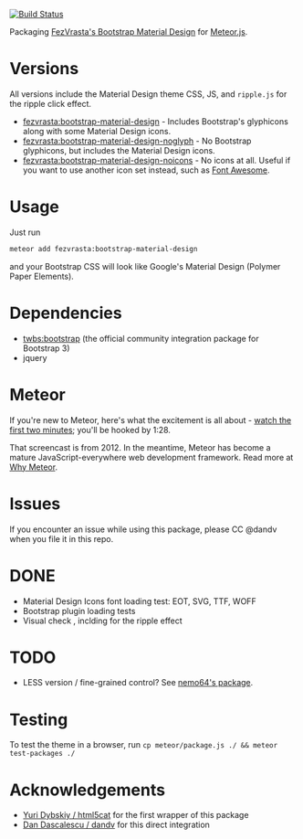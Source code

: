 [![Build Status](https://travis-ci.org/MeteorPackaging/hammer.js.svg?branch=master)](https://travis-ci.org/MeteorPackaging/hammer.js)

Packaging [FezVrasta's Bootstrap Material Design](https://github.com/FezVrasta/bootstrap-material-design)
for [Meteor.js](http://meteor.com).


# Versions

All versions include the Material Design theme CSS, JS, and `ripple.js` for the ripple click effect.

* [fezvrasta:bootstrap-material-design](https://atmospherejs.com/fezvrasta/bootstrap-material-design) - Includes Bootstrap's glyphicons along with some Material Design icons.
* [fezvrasta:bootstrap-material-design-noglyph](https://atmospherejs.com/fezvrasta/bootstrap-material-design-noglyph) - No Bootstrap glyphicons, but includes the Material Design icons.
* [fezvrasta:bootstrap-material-design-noicons](https://atmospherejs.com/fezvrasta/bootstrap-material-design-noicons) - No icons at all. Useful if you want to use another icon set instead, such as [Font Awesome](https://atmospherejs.com/fortawesome/fontawesome).


# Usage

Just run


```sh
meteor add fezvrasta:bootstrap-material-design
```

and your Bootstrap CSS will look like Google's Material Design (Polymer Paper Elements).


# Dependencies

* [twbs:bootstrap](https://atmospherejs.com/twbs/bootstrap) (the official community integration package for Bootstrap 3)
* jquery


# Meteor

If you're new to Meteor, here's what the excitement is all about -
[watch the first two minutes](https://www.youtube.com/watch?v=fsi0aJ9yr2o); you'll be hooked by 1:28.

That screencast is from 2012. In the meantime, Meteor has become a mature JavaScript-everywhere web
development framework. Read more at [Why Meteor](http://www.meteorpedia.com/read/Why_Meteor).


# Issues

If you encounter an issue while using this package, please CC @dandv when you file it in this repo.


# DONE

* Material Design Icons font loading test: EOT, SVG, TTF, WOFF
* Bootstrap plugin loading tests
* Visual check , inclding for the ripple effect


# TODO

* LESS version / fine-grained control? See [nemo64's package](https://github.com/Nemo64/meteor-bootstrap).


# Testing

To test the theme in a browser, run `cp meteor/package.js ./ && meteor test-packages ./`


# Acknowledgements

* [Yuri Dybskiy / html5cat](https://github.com/html5cat) for the first wrapper of this package
* [Dan Dascalescu / dandv](https://github.com/dandv) for this direct integration
